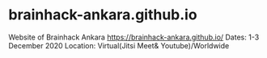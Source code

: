 # brainhack-ankara.github.io
Website of Brainhack Ankara
https://brainhack-ankara.github.io/
Dates: 1-3 December 2020
Location: Virtual(Jitsi Meet& Youtube)/Worldwide
